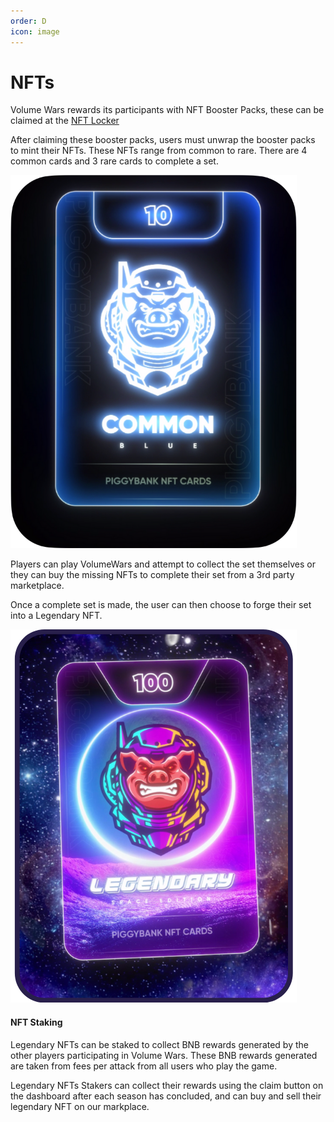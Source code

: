 ```yaml
---
order: D
icon: image
---
```

# NFTs

Volume Wars rewards its participants with NFT Booster Packs, these can be claimed at the [NFT Locker](https://volumewars.app/#/locker)

After claiming these booster packs, users must unwrap the booster packs to mint their NFTs. These NFTs range from common to rare. 
There are 4 common cards and 3 rare cards to complete a set.

![Common NFT](/game_procedures/common.png)

Players can play VolumeWars and attempt to collect the set themselves or they can buy the missing NFTs to complete their set from a 3rd party marketplace.

Once a complete set is made, the user can then choose to forge their set into a Legendary NFT.

![Legendary NFT](/game_procedures/legendary.png)

#### NFT Staking
Legendary NFTs can be staked to collect BNB rewards generated by the other players participating in Volume Wars. These BNB rewards generated
are taken from fees per attack from all users who play the game.

Legendary NFTs Stakers can collect their rewards using the claim button on the dashboard after each season has concluded, and can buy and sell
their legendary NFT on our markplace.